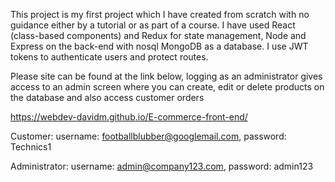 This project is my first project which I have created from scratch with no guidance either by a tutorial or as part of a course. I have used React (class-based components) and Redux for state management, Node and Express on the back-end with nosql MongoDB as a database. I use JWT tokens to authenticate users and protect routes.

Please site can be found at the link below, logging as an administrator gives access to an admin screen where you can create, edit or delete products on the database and also access customer orders

https://webdev-davidm.github.io/E-commerce-front-end/

Customer: username: footballblubber@googlemail.com, password: Technics1

Administrator: username: admin@company123.com, password: admin123


